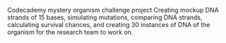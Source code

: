 Codecademy mystery organism challenge project
Creating mockup DNA strands of 15 bases, simulating mutations, comparing DNA strands, calculating survival chances, and creating 30 instances of DNA of the organism for the research team to work on.
